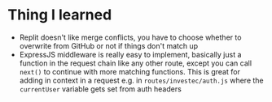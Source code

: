# Thing I learned
- Replit doesn't like merge conflicts, you have to choose whether to overwrite from GitHub or not if things don't match up
- ExpressJS middleware is really easy to implement, basically just a function in the request chain like any other route, except you can call `next()` to continue with more matching functions. This is great for adding in context in a request e.g. in `routes/investec/auth.js` where the `currentUser` variable gets set from auth headers

